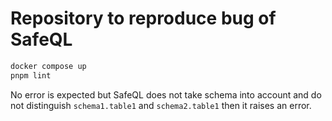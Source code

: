 # Repository to reproduce bug of SafeQL

```bash
docker compose up
pnpm lint
```

No error is expected but SafeQL does not take schema into account and do not distinguish `schema1.table1` and `schema2.table1` then it raises an error.
